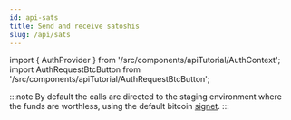 ```yaml
---
id: api-sats
title: Send and receive satoshis
slug: /api/sats
---
```


import { AuthProvider } from '/src/components/apiTutorial/AuthContext';
import AuthRequestBtcButton from '/src/components/apiTutorial/AuthRequestBtcButton';

:::note
By default the calls are directed to the staging environment where the funds are worthless, using the default bitcoin [signet](https://dev.galoy.io/deployment/signet).
:::
<AuthProvider>

  <AuthRequestBtcButton />

</AuthProvider>
